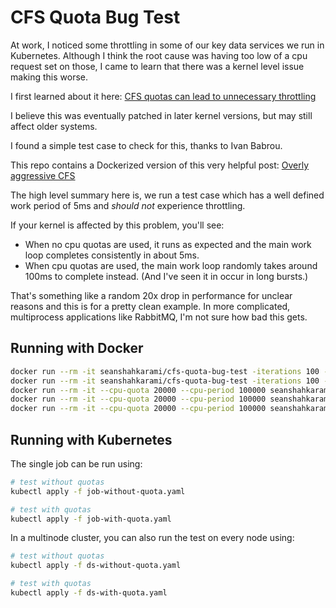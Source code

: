 # CFS Quota Bug Test

At work, I noticed some throttling in some of our key data services we run in Kubernetes. Although I think the root cause was having too low of a cpu request set on those, I came to learn that there was a kernel level issue making this worse.

I first learned about it here: [CFS quotas can lead to unnecessary throttling](https://github.com/kubernetes/kubernetes/issues/67577)

I believe this was eventually patched in later kernel versions, but may still affect older systems.

I found a simple test case to check for this, thanks to Ivan Babrou.

This repo contains a Dockerized version of this very helpful post: [Overly aggressive CFS](https://gist.github.com/bobrik/2030ff040fad360327a5fab7a09c4ff1)

The high level summary here is, we run a test case which has a well defined work period of 5ms and _should not_ experience throttling.

If your kernel is affected by this problem, you'll see:
* When no cpu quotas are used, it runs as expected and the main work loop completes consistently in about 5ms.
* When cpu quotas are used, the main work loop randomly takes around 100ms to complete instead. (And I've seen it in occur in long bursts.)

That's something like a random 20x drop in performance for unclear reasons and this is for a pretty clean example. In more complicated, multiprocess applications like RabbitMQ, I'm not sure how bad this gets.

## Running with Docker

```sh
docker run --rm -it seanshahkarami/cfs-quota-bug-test -iterations 100 -sleep 100ms
docker run --rm -it seanshahkarami/cfs-quota-bug-test -iterations 100 -sleep 1000ms
docker run --rm -it --cpu-quota 20000 --cpu-period 100000 seanshahkarami/cfs-quota-bug-test -iterations 100 -sleep 100ms
docker run --rm -it --cpu-quota 20000 --cpu-period 100000 seanshahkarami/cfs-quota-bug-test -iterations 100 -sleep 1000ms
docker run --rm -it --cpu-quota 20000 --cpu-period 100000 seanshahkarami/cfs-quota-bug-test -iterations 10 -sleep 5000ms
```

## Running with Kubernetes

The single job can be run using:

```sh
# test without quotas
kubectl apply -f job-without-quota.yaml

# test with quotas
kubectl apply -f job-with-quota.yaml
```

In a multinode cluster, you can also run the test on every node using:

```sh
# test without quotas
kubectl apply -f ds-without-quota.yaml

# test with quotas
kubectl apply -f ds-with-quota.yaml
```
